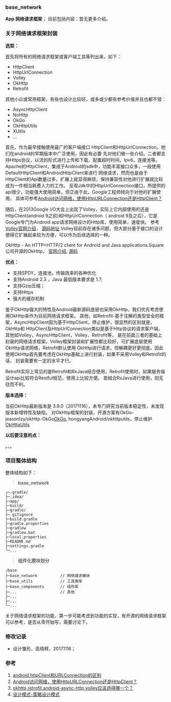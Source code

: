 ### base_network
 
 **App 网络请求框架**；
 目前包括内容：暂无更多介绍。
 
 
### 关于网络请求框架封装
 
**选型：**
 
首先将所有的网络请求框架或客户端工具等列出来，如下：
- HttpClient
- HttpUrlConnection
- Volley
- OkHttp
- Retrofit
 
其他小众或常用框架，有些也设计比较好，或多或少都有参考价值并且也都不错：

- AsyncHttpClient
- NoHttp
- OkGo
- OkHttpUtils
- XUtils
- ...

首先，作为最早接触使用最广的客户端接口 HttpClient和HttpUrlConnection，他们在android的早期版本中广泛使用，因此有必要
先对他们做一些介绍。二者都支持Https协议，以流的形式进行上传和下载，配置超时时间，Ipv6，连接池等。
Apache的HttpClient，集成于Android的sdk中，功能丰富接口众多，一般使用DefaultHttpClient和AndroidHttpClient来进行
网络请求，然而也是由于HttpClient的Api数量过多，扩展上就显得麻烦，保持兼容性对他进行扩展就比较成为一件相当耗费人力的工作。
反观Jdk中的HttpUrlConnection接口，所提供的api很少，功能强大使用简单，但正由于此，Google工程师倾向于对他的扩展使用。
具体可参考[Android访问网络，使用HttpURLConnection还是HttpClient？](http://blog.csdn.net/guolin_blog/article/details/12452307)

随后，在2013Google I/O大会上出现了Volley，实际上它内部使用的还是HttpClient(android 9之前)和HttpUrlConnection（
android 9及之后），它是Google专门为Android app请求网络设计的Http库，使用简单，速度快。
参考[Volley官网介绍](https://developer.android.com/training/volley/index.html)，
[源码地址](https://github.com/google/volley)
Volley目前存在诸多问题，但大部分基于接口的设计使得它扩展起来较为方便，可以作为后续选择的一种。

OkHttp - An HTTP+HTTP/2 client for Android and Java applications.Square公司开源的OkHttp，
[官网介绍](http://square.github.io/okhttp/), [源码](https://github.com/square/okhttp)

**优点：**
- 支持SPDY，连接池，传输效率的各种优化
- 支持Android 2.3 ，Java 最低版本要求是 1.7;
- 支持Gzip压缩；
- 支持Https
- 强大的缓存机制

鉴于OkHttp强大的特性及Android最新源码底层也采用OkHttp，我们优先考虑使用OkHttp来作为目前网络请求框架。
其他，如Retrofit-基于注解的类型安全的框架，AsyncHttpClient因为基于HttpClient，停止维护，很显然的区别就是，OkHttp和
HttpClient及HttpUrlConnection类似是基于Http协议的请求客户端，其他如Volley，AsyncHttpClient，Volley，Retrofit等，
是在前面三者的基础上封装的网络请求框架。Volley框架封装和扩展性都比较好，可扩展底层使用OkHttp请求网络，Retrofit默认使用
OkHttp进行请求，但解耦更好更彻底，因此使用OkHttp首先要考虑在OkHttp基础上进行封装，如果不采用Volley和Retrofit的话，
封装需要有一定的水平才行。

Retrofit实际上常见的是Retrofit和RxJava结合使用，Retrofit使用时，如果服务端设计api比较符合Restful规范，使用上比较方便。
若结合RxJava进行使用，则无往而不利。

 
**版本选择：**

当前OkHttp最新版本是 3.9.0（20171116），未专门研究当前版本稳定性，未发现版本新增特性及缺陷。
对OkHttp框架的封装，开源方案有OkGo-jeasonlzy/okhttp-OkGo[OkGo](https://github.com/jeasonlzy/okhttp-OkGo),
hongyangAndroid/okhttputils，停止维护[OkHttpUtils](https://github.com/hongyangAndroid/okhttputils)

 
**以后要注意的点：**

。。。
 
 
### 项目整体结构

整体结构如下：
  
>**base_network**

```
┌─.gradle/
├─.idea/
├─app/
├─build/
├─gradle/
├─.gitignore
├─build.gradle
├─gradle.properties
├─gradlew
├─gradlew.bat
├─local.properties
├─README.md
├─settings.gradle
└─...
```

>**组件化模块划分**

```
┌base
├─base_network          // 网络请求模块
├─base_utils            // 工具类库 
├─base_components       // 组件库
├─...                   // 其他
├─...
├─...
└─...
```

关于网络请求框架的功能，第一步可能考虑到功能的实现，有开源的网络请求框架可以参考，是否从零开始写，需要讨论下。



### 

### 修改记录

- 设计雏形，高晓辉，20171116；

### 参考

1. [android httpClient和URLConnection的区别](http://blog.csdn.net/u012049463/article/details/24487593)
2. [Android访问网络，使用HttpURLConnection还是HttpClient？](http://blog.csdn.net/guolin_blog/article/details/12452307)
2. [okhttp,retrofit,android-async-http,volley应该选择哪一个？](https://www.zhihu.com/question/35189851?sort=created)
2. [设计模式-策略设计模式](http://blog.csdn.net/jtaizlx0102/article/details/50975519)








